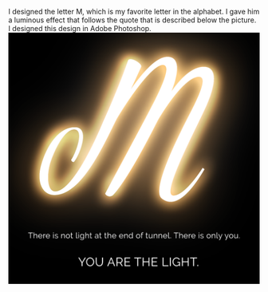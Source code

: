 I designed the letter M, which is my favorite letter in the alphabet. 
I gave him a luminous effect that follows the quote that is described below the picture. 
I designed this design in Adobe Photoshop.
![Alt text](uppercase-m-mvojcekova.png)
